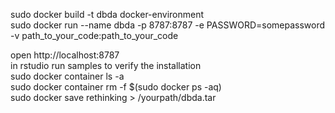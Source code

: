 sudo docker build -t dbda docker-environment    
sudo docker run --name dbda -p 8787:8787 -e PASSWORD=somepassword -v path_to_your_code:path_to_your_code

open http://localhost:8787   
in rstudio run samples to verify the installation    
sudo docker container ls -a    
sudo docker container rm -f $(sudo docker ps -aq)   
sudo docker save rethinking > /yourpath/dbda.tar
